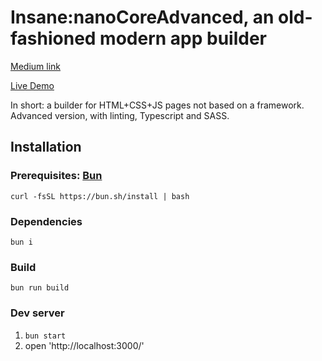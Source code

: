 # Insane:nanoCoreAdvanced, an old-fashioned modern app builder

[Medium link](https://lexeykoshkin.medium.com/building-a-builder-the-core-157b9b22d6d8)

[Live Demo](https://lexey111.github.io/insane-nano-advanced/)

In short: a builder for HTML+CSS+JS pages not based on a framework. Advanced version, with linting, Typescript and SASS.

## Installation

### Prerequisites: [Bun](https://bun.sh/docs/installation)

`curl -fsSL https://bun.sh/install | bash`

### Dependencies

`bun i`

### Build

`bun run build`

### Dev server

1. `bun start`
2. open 'http://localhost:3000/'